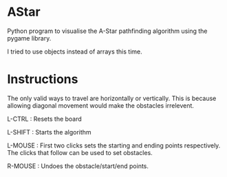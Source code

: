 # AStar
Python program to visualise the A-Star pathfinding algorithm using the pygame library.

I tried to use objects instead of arrays this time.

# Instructions
The only valid ways to travel are horizontally or vertically. This is because allowing diagonal movement would make the obstacles irrelevent.

L-CTRL : Resets the board

L-SHIFT : Starts the algorithm

L-MOUSE : First two clicks sets the starting and ending points respectively. The clicks that follow can be used to set obstacles.

R-MOUSE : Undoes the obstacle/start/end points.
